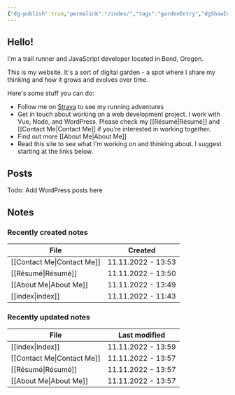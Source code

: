 ```yaml
---
{"dg-publish":true,"permalink":"/index/","tags":"gardenEntry","dgShowInlineTitle":false}
---
```



## Hello!

I'm a trail runner and JavaScript developer located in Bend, Oregon.

This is my website. It's a sort of digital garden - a spot where I share my thinking and how it grows and evolves over time.

Here's some stuff you can do:

* Follow me on [Strava](https://www.strava.com/athletes/aaronjamesyoung) to see my running adventures
* Get in touch about working on a web development project. I work with Vue, Node, and WordPress. Please check my [[Résumé\|Résumé]] and [[Contact Me\|Contact Me]] if you’re interested in working together.
* Find out more [[About Me\|About Me]]
* Read this site to see what I'm working on and thinking about. I suggest starting at the links below.

## Posts

Todo: Add WordPress posts here

## Notes

### Recently created notes

| File                          | Created            |
| ----------------------------- | ------------------ |
| [[Contact Me\|Contact Me]] | 11.11.2022 - 13:53 |
| [[Résumé\|Résumé]]         | 11.11.2022 - 13:50 |
| [[About Me\|About Me]]     | 11.11.2022 - 13:49 |
| [[index\|index]]           | 11.11.2022 - 11:43 |


### Recently updated notes

| File                          | Last modified      |
| ----------------------------- | ------------------ |
| [[index\|index]]           | 11.11.2022 - 13:59 |
| [[Contact Me\|Contact Me]] | 11.11.2022 - 13:57 |
| [[Résumé\|Résumé]]         | 11.11.2022 - 13:57 |
| [[About Me\|About Me]]     | 11.11.2022 - 13:57 |

